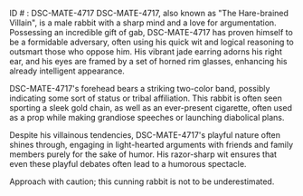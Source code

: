 ID # : DSC-MATE-4717
DSC-MATE-4717, also known as "The Hare-brained Villain", is a male rabbit with a sharp mind and a love for argumentation. Possessing an incredible gift of gab, DSC-MATE-4717 has proven himself to be a formidable adversary, often using his quick wit and logical reasoning to outsmart those who oppose him. His vibrant jade earring adorns his right ear, and his eyes are framed by a set of horned rim glasses, enhancing his already intelligent appearance.

DSC-MATE-4717's forehead bears a striking two-color band, possibly indicating some sort of status or tribal affiliation. This rabbit is often seen sporting a sleek gold chain, as well as an ever-present cigarette, often used as a prop while making grandiose speeches or launching diabolical plans.

Despite his villainous tendencies, DSC-MATE-4717's playful nature often shines through, engaging in light-hearted arguments with friends and family members purely for the sake of humor. His razor-sharp wit ensures that even these playful debates often lead to a humorous spectacle.

Approach with caution; this cunning rabbit is not to be underestimated.